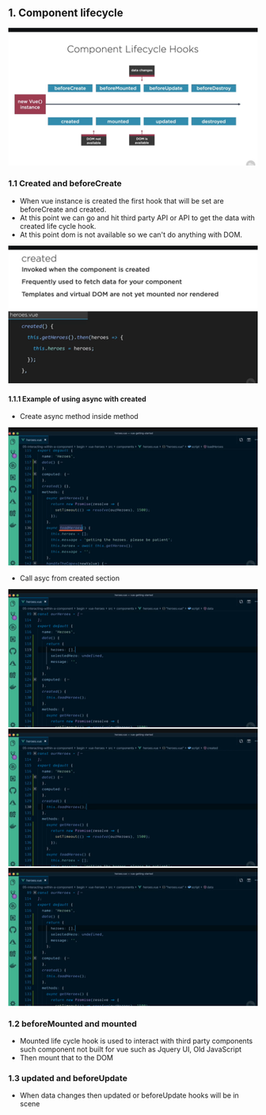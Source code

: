 ## 1. Component lifecycle ##
<img src="img/img1.png"/>

### 1.1 Created and beforeCreate ###
- When vue instance is created the first hook that will be set are beforeCreate and created. 
- At this point we can go and hit third party API or API to get the data with created life cycle hook. 
- At this point dom is not available so we can't do anything with DOM.

<img src="img/img2.png"/>

#### 1.1.1 Example of using async with created ####
- Create async method inside method
<img src="img/img3.png"/>

- Call asyc from created section
<img src="img/img4.png"/>
<img src="img/img5.png"/>
<img src="img/img6.png"/>

### 1.2 beforeMounted and mounted ###
- Mounted life cycle hook is used to interact with third party components such component not built for vue such as Jquery UI, Old JavaScript
- Then mount that to the DOM

### 1.3 updated and beforeUpdate  ###
- When data changes then updated or beforeUpdate hooks will be in scene


